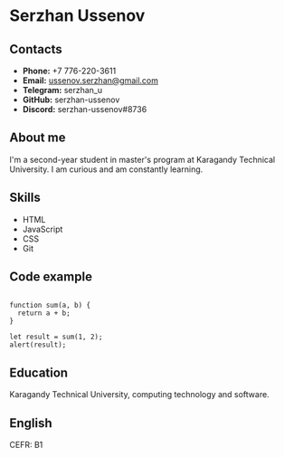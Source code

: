 # Serzhan Ussenov #
## Contacts ##
* **Phone:** +7 776-220-3611
* **Email:** ussenov.serzhan@gmail.com
* **Telegram:** serzhan_u
* **GitHub:** serzhan-ussenov
* **Discord:** serzhan-ussenov#8736</p>
## About me
I'm a second-year student in master's program at Karagandy Technical University. I am curious and am constantly learning. 
## Skills
* HTML
* JavaScript
* CSS
* Git

## Code example
```

function sum(a, b) {
  return a + b;
}

let result = sum(1, 2);
alert(result);

```
## Education
Karagandy Technical University, computing technology and software.
## English
CEFR: B1